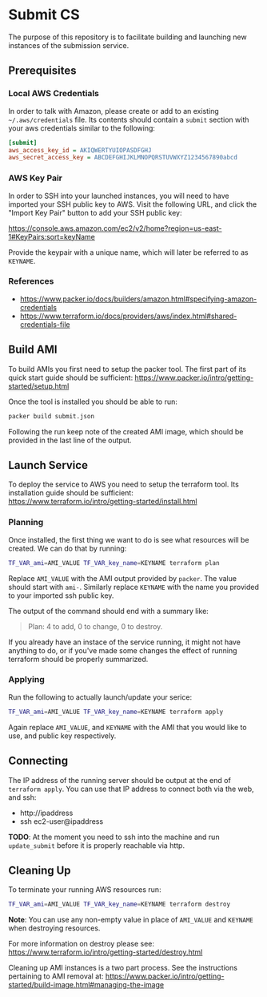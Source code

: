 # Submit CS

The purpose of this repository is to facilitate building and launching new
instances of the submission service.

## Prerequisites

### Local AWS Credentials

In order to talk with Amazon, please create or add to an existing
`~/.aws/credentials` file. Its contents should contain a `submit` section with
your aws credentials similar to the following:

```ini
[submit]
aws_access_key_id = AKIQWERTYUIOPASDFGHJ
aws_secret_access_key = ABCDEFGHIJKLMNOPQRSTUVWXYZ1234567890abcd
```

### AWS Key Pair

In order to SSH into your launched instances, you will need to have imported
your SSH public key to AWS. Visit the following URL, and click the "Import Key
Pair" button to add your SSH public key:

https://console.aws.amazon.com/ec2/v2/home?region=us-east-1#KeyPairs:sort=keyName

Provide the keypair with a unique name, which will later be referred to as
`KEYNAME`.

### References

* https://www.packer.io/docs/builders/amazon.html#specifying-amazon-credentials
* https://www.terraform.io/docs/providers/aws/index.html#shared-credentials-file

## Build AMI

To build AMIs you first need to setup the packer tool. The first part of its
quick start guide should be sufficient:
https://www.packer.io/intro/getting-started/setup.html

Once the tool is installed you should be able to run:

```sh
packer build submit.json
```

Following the run keep note of the created AMI image, which should be provided
in the last line of the output.

## Launch Service

To deploy the service to AWS you need to setup the terraform tool. Its
installation guide should be sufficient:
https://www.terraform.io/intro/getting-started/install.html

### Planning

Once installed, the first thing we want to do is see what resources will be
created. We can do that by running:

```sh
TF_VAR_ami=AMI_VALUE TF_VAR_key_name=KEYNAME terraform plan
```

Replace `AMI_VALUE` with the AMI output provided by `packer`. The value should
start with `ami-`. Similarly replace `KEYNAME` with the name you provided to
your imported ssh public key.

The output of the command should end with a summary like:

> Plan: 4 to add, 0 to change, 0 to destroy.

If you already have an instace of the service running, it might not have
anything to do, or if you've made some changes the effect of running terraform
should be properly summarized.

### Applying

Run the following to actually launch/update your serice:

```sh
TF_VAR_ami=AMI_VALUE TF_VAR_key_name=KEYNAME terraform apply
```

Again replace `AMI_VALUE`, and `KEYNAME` with the AMI that you would like to
use, and public key respectively.

## Connecting

The IP address of the running server should be output at the end of `terraform
apply`. You can use that IP address to connect both via the web, and ssh:

* http://ipaddress
* ssh ec2-user@ipaddress

__TODO__: At the moment you need to ssh into the machine and run
`update_submit` before it is properly reachable via http.

## Cleaning Up

To terminate your running AWS resources run:

```sh
TF_VAR_ami=AMI_VALUE TF_VAR_key_name=KEYNAME terraform destroy
```

__Note__: You can use any non-empty value in place of `AMI_VALUE` and `KEYNAME`
when destroying resources.

For more information on destroy please see:
https://www.terraform.io/intro/getting-started/destroy.html

Cleaning up AMI instances is a two part process. See the instructions
pertaining to AMI removal at:
https://www.packer.io/intro/getting-started/build-image.html#managing-the-image
